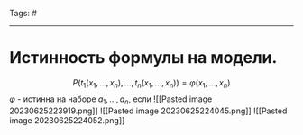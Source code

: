 Tags: #

---
# Истинность формулы на модели.
$$P(t_1(x_1, \ldots, x_n), \ldots, t_n(x_1, \ldots , x_n)) = \varphi(x_1, \ldots , x_n)$$
$\varphi$ - истинна на наборе $a_1, \ldots, a_n$, если 
![[Pasted image 20230625223919.png]]
![[Pasted image 20230625224045.png]]
![[Pasted image 20230625224052.png]]


